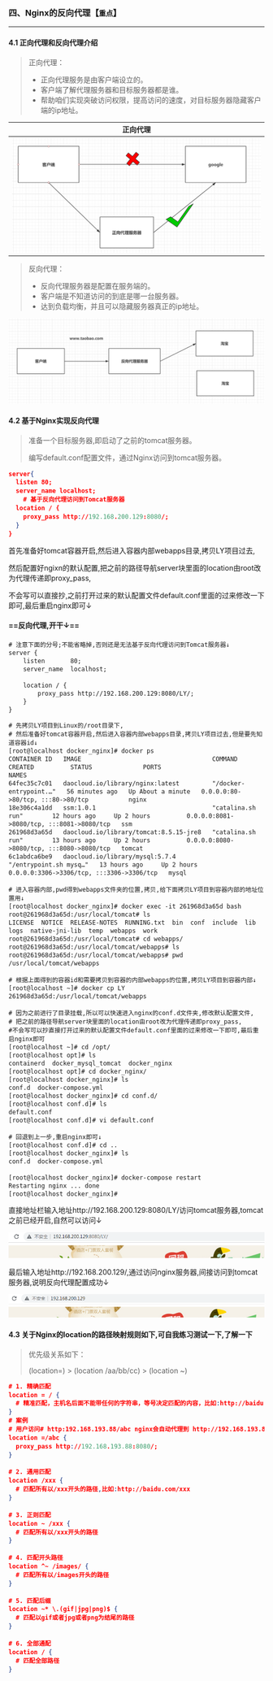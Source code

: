 ### 四、Nginx的反向代理【`重点`】

---

#### 4.1 正向代理和反向代理介绍

> 正向代理：
>
> - 正向代理服务是由客户端设立的。
> - 客户端了解代理服务器和目标服务器都是谁。
> - 帮助咱们实现突破访问权限，提高访问的速度，对目标服务器隐藏客户端的ip地址。

|                  正向代理                  |
| :----------------------------------------: |
| ![1586512751639](assets/1586512751639.png) |

> 反向代理：
>
> - 反向代理服务器是配置在服务端的。
> - 客户端是不知道访问的到底是哪一台服务器。
> - 达到负载均衡，并且可以隐藏服务器真正的ip地址。

![1586513061851](assets/1586513061851.png)



#### 4.2 基于Nginx实现反向代理

> 准备一个目标服务器,即启动了之前的tomcat服务器。
>
> 编写default.conf配置文件，通过Nginx访问到tomcat服务器。

```json
server{
  listen 80;
  server_name localhost;
    # 基于反向代理访问到Tomcat服务器
  location / {
    proxy_pass http://192.168.200.129:8080/;
  }
}
```

首先准备好tomcat容器开启,然后进入容器内部webapps目录,拷贝LY项目过去,

然后配置好ngixn的默认配置,把之前的路径导航server块里面的location由root改为代理传递即proxy_pass,

不会写可以直接抄,之前打开过来的默认配置文件default.conf里面的过来修改一下即可,最后重启nginx即可↓

#### ==反向代理,开干↓==

```shell
# 注意下面的分号;不能省略掉,否则还是无法基于反向代理访问到Tomcat服务器↓
server {
    listen       80;
    server_name  localhost;

    location / {
        proxy_pass http://192.168.200.129:8080/LY/;
    }
}
```

```shell
# 先拷贝LY项目到Linux的/root目录下,
# 然后准备好tomcat容器开启,然后进入容器内部webapps目录,拷贝LY项目过去,但是要先知道容器id↓
[root@localhost docker_nginx]# docker ps
CONTAINER ID   IMAGE                                    COMMAND                  CREATED          STATUS              PORTS                                       NAMES
64fec35c7c01   daocloud.io/library/nginx:latest         "/docker-entrypoint.…"   56 minutes ago   Up About a minute   0.0.0.0:80->80/tcp, :::80->80/tcp           nginx
18e306c4a1dd   ssm:1.0.1                                "catalina.sh run"        12 hours ago     Up 2 hours          0.0.0.0:8081->8080/tcp, :::8081->8080/tcp   ssm
261968d3a65d   daocloud.io/library/tomcat:8.5.15-jre8   "catalina.sh run"        13 hours ago     Up 2 hours          0.0.0.0:8080->8080/tcp, :::8080->8080/tcp   tomcat
6c1abdca6be9   daocloud.io/library/mysql:5.7.4          "/entrypoint.sh mysq…"   13 hours ago     Up 2 hours          0.0.0.0:3306->3306/tcp, :::3306->3306/tcp   mysql

# 进入容器内部,pwd得到webapps文件夹的位置,拷贝,给下面拷贝LY项目到容器内部的地址位置用↓
[root@localhost docker_nginx]# docker exec -it 261968d3a65d bash
root@261968d3a65d:/usr/local/tomcat# ls
LICENSE  NOTICE  RELEASE-NOTES  RUNNING.txt  bin  conf  include  lib  logs  native-jni-lib  temp  webapps  work
root@261968d3a65d:/usr/local/tomcat# cd webapps/
root@261968d3a65d:/usr/local/tomcat/webapps# ls
root@261968d3a65d:/usr/local/tomcat/webapps# pwd
/usr/local/tomcat/webapps

# 根据上面得到的容器id和需要拷贝到容器的内部webapps的位置,拷贝LY项目到容器内部↓
[root@localhost ~]# docker cp LY 261968d3a65d:/usr/local/tomcat/webapps

# 因为之前进行了目录挂载,所以可以快速进入nginx的conf.d文件夹,修改默认配置文件,
# 把之前的路径导航server块里面的location由root改为代理传递即proxy_pass,
#不会写可以抄直接打开过来的默认配置文件default.conf里面的过来修改一下即可,最后重启nginx即可
[root@localhost ~]# cd /opt/
[root@localhost opt]# ls
containerd  docker_mysql_tomcat  docker_nginx
[root@localhost opt]# cd docker_nginx/
[root@localhost docker_nginx]# ls
conf.d  docker-compose.yml
[root@localhost docker_nginx]# cd conf.d/
[root@localhost conf.d]# ls
default.conf
[root@localhost conf.d]# vi default.conf

# 回退到上一步,重启nginx即可↓
[root@localhost conf.d]# cd ..
[root@localhost docker_nginx]# ls
conf.d  docker-compose.yml

[root@localhost docker_nginx]# docker-compose restart
Restarting nginx ... done
[root@localhost docker_nginx]#
```

直接地址栏输入地址http://192.168.200.129:8080/LY/访问tomcat服务器,tomcat之前已经开启,自然可以访问↓

![image-20220112165740359](assets/image-20220112165740359.png)

最后输入地址http://192.168.200.129/,通过访问nginx服务器,间接访问到tomcat服务器,说明反向代理配置成功↓

![image-20220112170030990](assets/image-20220112170030990.png)



#### 4.3 关于Nginx的location的路径映射规则如下,可自我练习测试一下,了解一下

> 优先级关系如下：
>
> (location=) > (location /aa/bb/cc) > (location ~) 

```json
# 1. 精确匹配
location = / {
  # 精准匹配，主机名后面不能带任何的字符串，等号决定匹配的内容，比如:http://baidu.com
}
# 案例
# 用户访问# http:192.168.193.88/abc nginx会自动代理到 http://192.168.193.88:8080/
location =/abc {  
  proxy_pass http://192.168.193.88:8080/;
}

# 2. 通用匹配
location /xxx {
  # 匹配所有以/xxx开头的路径,比如:http://baidu.com/xxx
}

# 3. 正则匹配
location ~ /xxx {
  # 匹配所有以/xxx开头的路径
}

# 4. 匹配开头路径
location ^~ /images/ {
  # 匹配所有以/images开头的路径
}

# 5. 匹配后缀
location ~* \.(gif|jpg|png)$ {
  # 匹配以gif或者jpg或者png为结尾的路径
}

# 6. 全部通配
location / {
  # 匹配全部路径  
}
```


